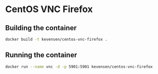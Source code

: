 # CentOS VNC Firefox
## Building the container
```bash
docker build -t kevensen/centos-vnc-firefox .
```
## Running the container
```bash
docker run --name vnc -d -p 5901:5901 kevensen/centos-vnc-firefox
```
